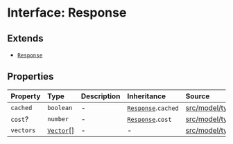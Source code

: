 # Interface: Response

## Extends

- [`Response`](../../Base/interfaces/Response.md)

## Properties

| Property | Type | Description | Inheritance | Source |
| :------ | :------ | :------ | :------ | :------ |
| `cached` | `boolean` | - | [`Response`](../../Base/interfaces/Response.md).`cached` | [src/model/types.ts:36](https://github.com/dexaai/llm-tools/blob/1257af6/src/model/types.ts#L36) |
| `cost`? | `number` | - | [`Response`](../../Base/interfaces/Response.md).`cost` | [src/model/types.ts:37](https://github.com/dexaai/llm-tools/blob/1257af6/src/model/types.ts#L37) |
| `vectors` | [`Vector`](../type-aliases/Vector.md)[] | - | - | [src/model/types.ts:243](https://github.com/dexaai/llm-tools/blob/1257af6/src/model/types.ts#L243) |
